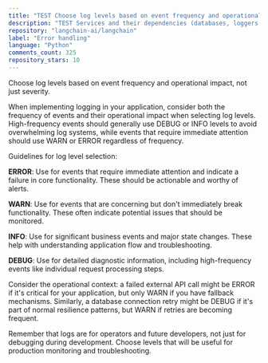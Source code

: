 ```yaml
---
title: "TEST Choose log levels based on event frequency and operational impact"
description: "TEST Services and their dependencies (databases, loggers, external services) should be initialized in a centralized location during application startup. This ensures proper dependency management, consistent configuration patterns, and early detection of configuration issues."
repository: "langchain-ai/langchain"
label: "Error handling"
language: "Python"
comments_count: 325
repository_stars: 10
---
```


Choose log levels based on event frequency and operational impact, not just severity.

When implementing logging in your application, consider both the frequency of events and their operational impact when selecting log levels. High-frequency events should generally use DEBUG or INFO levels to avoid overwhelming log systems, while events that require immediate attention should use WARN or ERROR regardless of frequency.

Guidelines for log level selection:

**ERROR**: Use for events that require immediate attention and indicate a failure in core functionality. These should be actionable and worthy of alerts.

**WARN**: Use for events that are concerning but don't immediately break functionality. These often indicate potential issues that should be monitored.

**INFO**: Use for significant business events and major state changes. These help with understanding application flow and troubleshooting.

**DEBUG**: Use for detailed diagnostic information, including high-frequency events like individual request processing steps.

Consider the operational context: a failed external API call might be ERROR if it's critical for your application, but only WARN if you have fallback mechanisms. Similarly, a database connection retry might be DEBUG if it's part of normal resilience patterns, but WARN if retries are becoming frequent.

Remember that logs are for operators and future developers, not just for debugging during development. Choose levels that will be useful for production monitoring and troubleshooting.